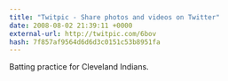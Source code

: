 ```yaml
---
title: "Twitpic - Share photos and videos on Twitter"
date: 2008-08-02 21:39:11 +0000
external-url: http://twitpic.com/6bov
hash: 7f857af9564d6d6d3c0151c53b8951fa
---
```


Batting practice for Cleveland Indians. 
